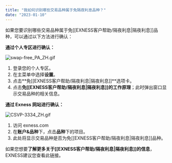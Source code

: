 ```yaml
---
title: "我如何识别哪些交易品种属于免隔夜利息品种？"
date: "2023-01-10"
---
```


如果您要识别哪些交易品种属于免[[EXNESS客户帮助/隔夜利息|隔夜利息]]品种，可以通过以下方法进行确认：

**通过个人专区进行确认：**

![swap-free_PA_ZH.gif](https://cdn.jsdelivr.net/gh/jarlin8/OSS@main/exhelp/swap-free_PA_ZH.gif)

1. 登录您的个人专区。
2. 在主菜单中选择**设置**。
3. 点击**免[[EXNESS客户帮助/隔夜利息|隔夜利息]]**选项卡。
4. 点击**免[[EXNESS客户帮助/隔夜利息|隔夜利息]]的工作原理**；此时弹出窗口显示交易品种的相关信息。

**通过 Exness 网站进行确认：**

![CSVP-3334_ZH.gif](https://cdn.jsdelivr.net/gh/jarlin8/OSS@main/exhelp/CSVP-3334_ZH.gif)

1. 访问 exness.com
2. 在**账户&品种**下，点击**品种**下的项目。
3. 此处将显示交易品种是否为免[[EXNESS客户帮助/隔夜利息|隔夜利息]]品种。

如果您想要**了解更多关于[[EXNESS客户帮助/隔夜利息|隔夜利息]]的信息**，EXNESS建议您查看此链接。
